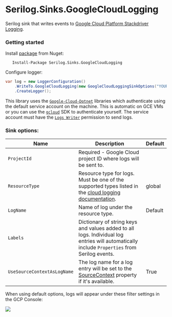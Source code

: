 # Serilog.Sinks.GoogleCloudLogging

Serilog sink that writes events to [Google Cloud Platform Stackdriver Logging](https://cloud.google.com/logging/).

### Getting started

Install [package](https://www.nuget.org/packages/Serilog.Sinks.GoogleCloudLogging/) from Nuget:

```
   Install-Package Serilog.Sinks.GoogleCloudLogging
```

Configure logger:

```csharp
var log = new LoggerConfiguration()
    .WriteTo.GoogleCloudLogging(new GoogleCloudLoggingSinkOptions("YOUR_PROJECT_ID"))
    .CreateLogger();
```

This library uses the [`Google-Cloud-Dotnet`](https://googlecloudplatform.github.io/google-cloud-dotnet/) libraries which authenticate using the default service account on the machine. This is automatic on GCE VMs or you can use the [`gcloud`](https://cloud.google.com/sdk/) SDK to authenticate yourself. The service account must have the [`Logs Writer`](https://cloud.google.com/logging/docs/access-control) permission to send logs.

### Sink options:

Name | Description | Default
---- | ----------- | -------
`ProjectId` | Required - Google Cloud project ID where logs will be sent to. |
`ResourceType` | Resource type for logs. Must be one of the supported types listed in the  [cloud logging documentation](https://cloud.google.com/logging/docs/api/v2/resource-list). | global
`LogName` | Name of log under the resource type. | Default
`Labels` | Dictionary of string keys and values added to all logs. Individual log entries will automatically include `Properties` from Serilog events. |
`UseSourceContextAsLogName` | The log name for a log entry will be set to the [SourceContext](https://github.com/serilog/serilog/wiki/Writing-Log-Events#source-contexts) property if it's available. | True

When using default options, logs will appear under these filter settings in the GCP Console:

![](https://i.imgur.com/azT3uDE.png)
